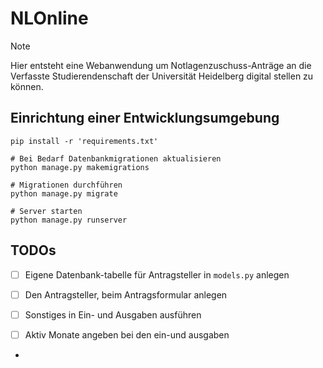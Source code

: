 # NLOnline

> [!NOTE]
> Hier entsteht eine Webanwendung um Notlagenzuschuss-Anträge an die Verfasste Studierendenschaft der 
> Universität Heidelberg digital stellen zu können. 

## Einrichtung einer Entwicklungsumgebung

```shell
pip install -r 'requirements.txt'

# Bei Bedarf Datenbankmigrationen aktualisieren
python manage.py makemigrations

# Migrationen durchführen
python manage.py migrate

# Server starten
python manage.py runserver
```

## TODOs

- [ ] Eigene Datenbank-tabelle für Antragsteller in `models.py` anlegen
- [ ] Den Antragsteller, beim Antragsformular anlegen

- [ ] Sonstiges in Ein- und Ausgaben ausführen
- [ ] Aktiv Monate angeben bei den ein-und ausgaben
- 
